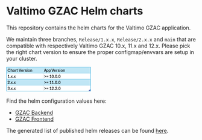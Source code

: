 # Valtimo GZAC Helm charts
This repository contains the helm charts for the Valtimo GZAC application.

We maintain three branches, `Release/1.x.x`, `Release/2.x.x` and `main` that are compatible with respectively Valtimo GZAC 10.x, 11.x and 12.x.
Please pick the right chart version to ensure the proper configmap/envvars are setup in your cluster.

![img.png](img.png)

Find the helm configuration values here:

* [GZAC Backend](https://github.com/generiekzaakafhandelcomponent/helm-charts/blob/main/charts/gzac-backend/README.md)
* [GZAC Frontend](https://github.com/generiekzaakafhandelcomponent/helm-charts/tree/main/charts/gzac-frontend)

The generated list of published helm releases can be found [here](https://generiekzaakafhandelcomponent.github.io/helm-charts/index.yaml).
